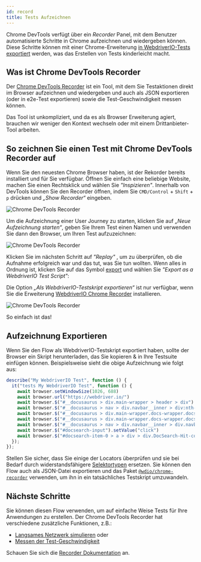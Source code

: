 ```yaml
---
id: record
title: Tests Aufzeichnen
---
```


Chrome DevTools verfügt über ein _Recorder_ Panel, mit dem Benutzer automatisierte Schritte in Chrome aufzeichnen und wiedergeben können. Diese Schritte können mit einer Chrome-Erweiterung [in WebdriverIO-Tests exportiert](https://chrome.google.com/webstore/detail/webdriverio-chrome-record/pllimkccefnbmghgcikpjkmmcadeddfn?hl=en) werden, was das Erstellen von Tests kinderleicht macht.

## Was ist Chrome DevTools Recorder

Der [Chrome DevTools Recorder](https://developer.chrome.com/docs/devtools/recorder/) ist ein Tool, mit dem Sie Testaktionen direkt im Browser aufzeichnen und wiedergeben und auch als JSON exportieren (oder in e2e-Test exportieren) sowie die Test-Geschwindigkeit messen können.

Das Tool ist unkompliziert, und da es als Browser Erweiterung agiert, brauchen wir weniger den Kontext wechseln oder mit einem Drittanbieter-Tool arbeiten.

## So zeichnen Sie einen Test mit Chrome DevTools Recorder auf

Wenn Sie den neuesten Chrome Browser haben, ist der Rekorder bereits installiert und für Sie verfügbar. Öffnen Sie einfach eine beliebige Website, machen Sie einen Rechtsklick und wählen Sie _"Inspizieren"_. Innerhalb von DevTools können Sie den Recorder öffnen, indem Sie `CMD/Control` + `Shift` + `p` drücken und _„Show Recorder“_ eingeben.

![Chrome DevTools Recorder](/img/recorder/recorder.png)

Um die Aufzeichnung einer User Journey zu starten, klicken Sie auf _„Neue Aufzeichnung starten“_, geben Sie Ihrem Test einen Namen und verwenden Sie dann den Browser, um Ihren Test aufzuzeichnen:

![Chrome DevTools Recorder](/img/recorder/demo.gif)

Klicken Sie im nächsten Schritt auf _"Replay"_ , um zu überprüfen, ob die Aufnahme erfolgreich war und das tut, was Sie tun wollten. Wenn alles in Ordnung ist, klicken Sie auf das Symbol [export](https://developer.chrome.com/docs/devtools/recorder/reference/#recorder-extension) und wählen Sie _"Export as a WebdriverIO Test Script"_:

Die Option _„Als WebdriverIO-Testskript exportieren“_ ist nur verfügbar, wenn Sie die Erweiterung [WebdriverIO Chrome Recorder](https://chrome.google.com/webstore/detail/webdriverio-chrome-record/pllimkccefnbmghgcikpjkmmcadeddfn) installieren.


![Chrome DevTools Recorder](/img/recorder/export.gif)

So einfach ist das!

## Aufzeichnung Exportieren

Wenn Sie den Flow als WebdriverIO-Testskript exportiert haben, sollte der Browser ein Skript herunterladen, das Sie kopieren & in Ihre Testsuite einfügen können. Beispielsweise sieht die obige Aufzeichnung wie folgt aus:

```ts
describe("My WebdriverIO Test", function () {
  it("tests My WebdriverIO Test", function () {
    await browser.setWindowSize(1026, 688)
    await browser.url("https://webdriver.io/")
    await browser.$("#__docusaurus > div.main-wrapper > header > div").click()
    await browser.$("#__docusaurus > nav > div.navbar__inner > div:nth-child(1) > a:nth-child(3)").click()rec
    await browser.$("#__docusaurus > div.main-wrapper.docs-wrapper.docs-doc-page > div > aside > div > nav > ul > li:nth-child(4) > div > a").click()
    await browser.$("#__docusaurus > div.main-wrapper.docs-wrapper.docs-doc-page > div > aside > div > nav > ul > li:nth-child(4) > ul > li:nth-child(2) > a").click()
    await browser.$("#__docusaurus > nav > div.navbar__inner > div.navbar__items.navbar__items--right > div.searchBox_qEbK > button > span.DocSearch-Button-Container > span").click()
    await browser.$("#docsearch-input").setValue("click")
    await browser.$("#docsearch-item-0 > a > div > div.DocSearch-Hit-content-wrapper > span").click()
  });
});
```

Stellen Sie sicher, dass Sie einige der Locators überprüfen und sie bei Bedarf durch widerstandsfähigere [Selektortypen](/docs/selectors) ersetzen. Sie können den Flow auch als JSON-Datei exportieren und das Paket [`@wdio/chrome-recorder`](https://github.com/webdriverio/chrome-recorder) verwenden, um ihn in ein tatsächliches Testskript umzuwandeln.

## Nächste Schritte

Sie können diesen Flow verwenden, um auf einfache Weise Tests für Ihre Anwendungen zu erstellen. Der Chrome DevTools Recorder hat verschiedene zusätzliche Funktionen, z.B.:

- [Langsames Netzwerk simulieren](https://developer.chrome.com/docs/devtools/recorder/#simulate-slow-network) oder
- [Messen der Test-Geschwindigkeit](https://developer.chrome.com/docs/devtools/recorder/#measure)

Schauen Sie sich die [Recorder Dokumentation](https://developer.chrome.com/docs/devtools/recorder) an.
